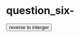 # question_six-
<!DOCTYPE html>
<html lang="en">
<head>
  <meta charset="UTF-8">
  <meta name="viewport" content="width=device-width, initial-scale=1.0">
  <title>Document</title>
  <script language="javascript">
          /*Question 5: Reverse Integer
      Write a program that takes an integer as input and returns an integer with reversed digit 
      ordering.
      Examples:
      For input 500, the program should return 5.
      For input -56, the program should return -65.
      For input -90, the program should return -9.
      For input 91, the program should return 19.
      */

      
    function num(){
      var number=prompt('Enter a number');
    const i = parseInt
    (Math.abs(number).toString().split('')
    .reverse().join(''));
    document.write(i);
    return number < 0 ? -i : i;

    
    }
    
  </script>
</head>
<body>
  <button onclick="num()">reverse to interger</button>
</body>
</html>
